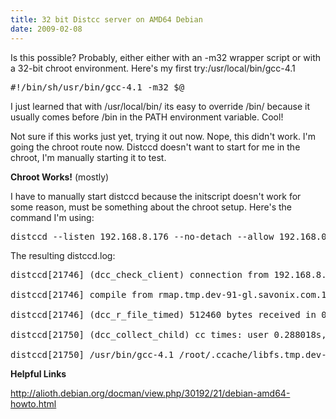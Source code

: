 ```yaml
---
title: 32 bit Distcc server on AMD64 Debian 
date: 2009-02-08
---
```

Is this possible? Probably, either either with an -m32 wrapper script or with a 32-bit chroot environment. Here's my first try:/usr/local/bin/gcc-4.1

<pre>#!/bin/sh/usr/bin/gcc-4.1 -m32 $@</pre>

I just learned that with /usr/local/bin/ its easy to override /bin/ because it usually comes before /bin in the PATH environment variable. Cool!

Not sure if this works just yet, trying it out now. Nope, this didn't work. I'm going the chroot route now. Distccd doesn't want to start for me in the chroot, I'm manually starting it to test.

<strong>Chroot Works!</strong>  (mostly)

I have to manually start distccd because the initscript doesn't work for some reason, must be something about the chroot setup. Here's the command I'm using:

<pre>
distccd --listen 192.168.8.176 --no-detach --allow 192.168.0.0/16 --user=distccd --log-file=/var/log/distccd.log</pre>

The resulting distccd.log:

<pre>
distccd[21746] (dcc_check_client) connection from 192.168.8.91:57915

distccd[21746] compile from rmap.tmp.dev-91-gl.savonix.com.1930.i to tmp.hash.dev-91-gl.savonix.com.1930.o

distccd[21746] (dcc_r_file_timed) 512460 bytes received in 0.045744s, rate 10940kB/s

distccd[21750] (dcc_collect_child) cc times: user 0.288018s, system 0.068004s, 4370 minflt, 0 majflt

distccd[21750] /usr/bin/gcc-4.1 /root/.ccache/libfs.tmp.dev-91-gl.savonix.com.2063.i on localhost completed ok</pre>

<strong>Helpful Links</strong>

<a href="http://alioth.debian.org/docman/view.php/30192/21/debian-amd64-howto.html">http://alioth.debian.org/docman/view.php/30192/21/debian-amd64-howto.html</a>

